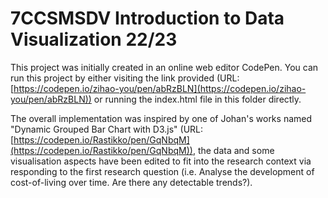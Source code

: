 # 7CCSMSDV Introduction to Data Visualization 22/23

This project was initially created in an online web editor CodePen. You can run this project by either visiting 
the link provided (URL: [https://codepen.io/zihao-you/pen/abRzBLN](https://codepen.io/zihao-you/pen/abRzBLN)) or
running the index.html file in this folder directly.

The overall implementation was inspired by one of Johan's works named "Dynamic Grouped Bar Chart with D3.js"
(URL: [https://codepen.io/Rastikko/pen/GqNbqM](https://codepen.io/Rastikko/pen/GqNbqM)), the data 
and some visualisation aspects have been edited to fit into the research context via responding to the first research
question (i.e. Analyse the development of cost-of-living over time. Are there any detectable trends?).